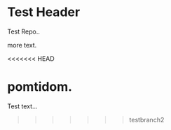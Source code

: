 Test Header
===========

Test Repo..

more text.


<<<<<<< HEAD

pomtidom.
=======
Test text...
>>>>>>> testbranch2
